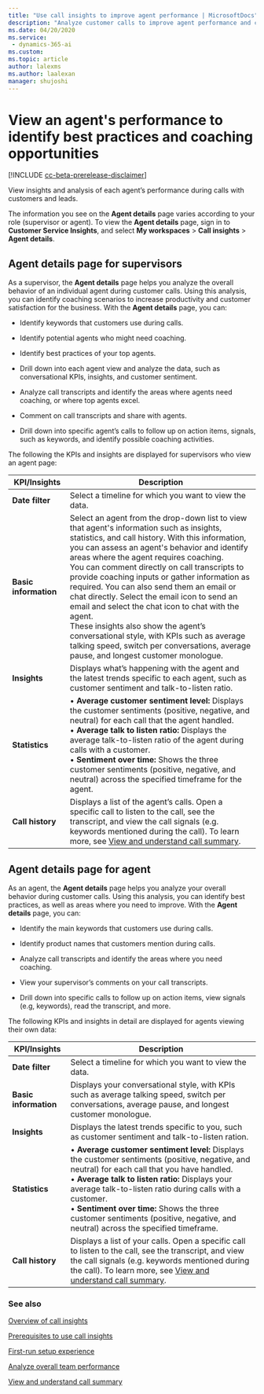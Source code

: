 ```yaml
---
title: "Use call insights to improve agent performance | MicrosoftDocs"
description: "Analyze customer calls to improve agent performance and customer satisfaction"
ms.date: 04/20/2020
ms.service: 
 - dynamics-365-ai
ms.custom: 
ms.topic: article
author: lalexms
ms.author: laalexan
manager: shujoshi 
---
```


# View an agent's performance to identify best practices and coaching opportunities 

[!INCLUDE [cc-beta-prerelease-disclaimer](../includes/cc-beta-prerelease-disclaimer.md)]

View insights and analysis of each agent’s performance during calls with customers and leads. 

The information you see on the **Agent details** page varies according to your role (supervisor or agent). To view the **Agent details** page, sign in to **Customer Service Insights**, and select **My workspaces** > **Call insights** > **Agent details**.

## Agent details page for supervisors

As a supervisor, the **Agent details** page helps you analyze the overall behavior of an individual agent during customer calls. Using this analysis, you can identify coaching scenarios to increase productivity and customer satisfaction for the business. With the **Agent details** page, you can:

- Identify keywords that customers use during calls.

- Identify potential agents who might need coaching.

- Identify best practices of your top agents.

- Drill down into each agent view and analyze the data, such as conversational KPIs, insights, and customer sentiment.

- Analyze call transcripts and identify the areas where agents need coaching, or where top agents excel.

- Comment on call transcripts and share with agents.

- Drill down into specific agent’s calls to follow up on action items, signals, such as keywords, and identify possible coaching activities.


The following the KPIs and insights are displayed for supervisors who view an agent page:

|KPI/Insights|Description|
|------------|-----------|
|**Date filter**|Select a timeline for which you want to view the data.|
|**Basic information**|Select an agent from the drop-down list to view that agent's information such as insights, statistics, and call history. With this information, you can assess an agent's behavior and identify areas where the agent requires coaching.<br>You can comment directly on call transcripts to provide coaching inputs or gather information as required. You can also send them an email or chat directly. Select the email icon to send an email and select the chat icon to chat with the agent.<br>These insights also show the agent’s conversational style, with KPIs such as average talking speed, switch per conversations, average pause, and longest customer monologue.|
|**Insights**|Displays what’s happening with the agent and the latest trends specific to each agent, such as customer sentiment and talk-to-listen ratio.|
|**Statistics** |•	**Average customer sentiment level:** Displays the customer sentiments (positive, negative, and neutral) for each call that the agent handled.<br>•	**Average talk to listen ratio:** Displays the average talk-to-listen ratio of the agent during calls with a customer.<br>•  **Sentiment over time:** Shows the three customer sentiments (positive, negative, and neutral) across the specified timeframe for the agent.|
|**Call history**|Displays a list of the agent’s calls. Open a specific call to listen to the call, see the transcript, and view the call signals (e.g. keywords mentioned during the call). To learn more, see [View and understand call summary](ci-view-understand-call-summary.md).|

## Agent details page for agent

As an agent, the **Agent details** page helps you analyze your overall behavior during customer calls. Using this analysis, you can identify best practices, as well as areas where you need to improve. With the **Agent details** page, you can:

-	Identify the main keywords that customers use during calls.

-	Identify product names that customers mention during calls.

-	Analyze call transcripts and identify the areas where you need coaching.

-	View your supervisor’s comments on your call transcripts.

-	Drill down into specific calls to follow up on action items, view signals (e.g, keywords), read the transcript, and more.

The following KPIs and insights in detail are displayed for agents viewing their own data:

|KPI/Insights|Description|
|------------|-----------|
|**Date filter**|Select a timeline for which you want to view the data.|
|**Basic information**|Displays your conversational style, with KPIs such as average talking speed, switch per conversations, average pause, and longest customer monologue.|
|**Insights**|Displays the latest trends specific to you, such as customer sentiment and talk-to-listen ration.|
|**Statistics** |•	**Average customer sentiment level:** Displays the customer sentiments (positive, negative, and neutral) for each call that you have handled.<br>•	**Average talk to listen ratio:** Displays your average talk-to-listen ratio during calls with a customer.<br>•  **Sentiment over time:** Shows the three customer sentiments (positive, negative, and neutral) across the specified timeframe.|
|**Call history**|Displays a list of your calls. Open a specific call to listen to the call, see the transcript, and view the call signals (e.g. keywords mentioned during the call). To learn more, see [View and understand call summary](ci-view-understand-call-summary.md).|

### See also

[Overview of call insights](ci-overview.md)

[Prerequisites to use call insights](ci-admin-prereqs.md)

[First-run setup experience](ci-admin-fre-setup.md)

[Analyze overall team performance](ci-team-overview.md)

[View and understand call summary](ci-view-understand-call-summary.md)
